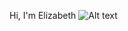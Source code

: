 Hi, I'm Elizabeth ![Alt text](<img src="hhttps://i.pinimg.com/originals/04/69/08/046908b13fa5d754a2df3ee7e27b4889.gif" width="40" height="40"/>)

